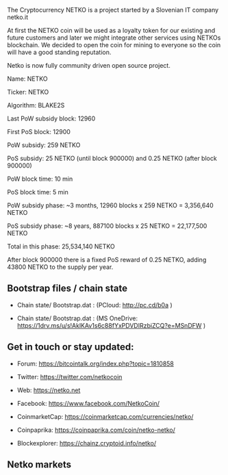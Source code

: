 The Cryptocurrency NETKO is a project started by a Slovenian IT company netko.it

At first the NETKO coin will be used as a loyalty token for our existing and future customers and later we might integrate other services using NETKOs blockchain. We decided to open the coin for mining to everyone so the coin will have a good standing reputation.

Netko is now fully community driven open source project.

Name: NETKO

Ticker: NETKO

Algorithm: BLAKE2S

Last PoW subsidy block: 12960

First PoS block: 12900

PoW subsidy: 259 NETKO

PoS subsidy: 25 NETKO (until block 900000) and 0.25 NETKO (after block 900000)

PoW block time: 10 min

PoS block time: 5 min

PoW subsidy phase: ~3 months, 12960 blocks x 259 NETKO = 3,356,640 NETKO

PoS subsidy phase: ~8 years, 887100 blocks x 25 NETKO = 22,177,500 NETKO

Total in this phase: 25,534,140 NETKO

After block 900000 there is a fixed PoS reward of 0.25 NETKO, adding 43800 NETKO to the supply per year.

## Bootstrap files / chain state

- Chain state/ Bootstrap.dat :  (PCloud: http://pc.cd/b0a )

- Chain state/ Bootstrap.dat : (MS OneDrive: https://1drv.ms/u/s!AklKAv1s6c88fYxPDVDIRzbiZCQ?e=MSnDFW )

## Get in touch or stay updated:

- Forum: https://bitcointalk.org/index.php?topic=1810858

- Twitter: https://twitter.com/netkocoin

- Web: https://netko.net

- Facebook: https://www.facebook.com/NetkoCoin/


- CoinmarketCap: https://coinmarketcap.com/currencies/netko/

- Coinpaprika: https://coinpaprika.com/coin/netko-netko/

- Blockexplorer: https://chainz.cryptoid.info/netko/


## Netko markets

